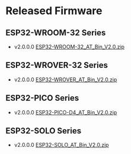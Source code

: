 Released Firmware
=================

## ESP32-WROOM-32 Series

- v2.0.0.0 [ESP32-WROOM-32_AT_Bin_V2.0.zip](http://download.espressif.com/esp_at/firmware/ESP32/ESP32_WROOM/ESP32-WROOM-32_AT_Bin_V2.0.zip)

## ESP32-WROVER-32 Series

- v2.0.0.0 [ESP32-WROVER_AT_Bin_V2.0.zip](http://download.espressif.com/esp_at/firmware/ESP32/ESP32_WROVER/ESP32-WROVER_AT_Bin_V2.0.zip)

## ESP32-PICO Series

- v2.0.0.0 [ESP32-PICO-D4_AT_Bin_V2.0.zip](http://download.espressif.com/esp_at/firmware/ESP32/ESP32_PICO_D4/ESP32-PICO-D4_AT_Bin_V2.0.zip)

## ESP32-SOLO Series

- v2.0.0.0 [ESP32-SOLO_AT_Bin_V2.0.zip](http://download.espressif.com/esp_at/firmware/ESP32/ESP32_SOLO/ESP32-SOLO_AT_Bin_V2.0.zip)




